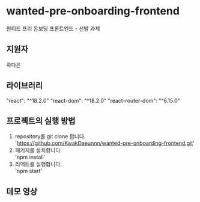 # wanted-pre-onboarding-frontend
원티드 프리 온보딩 프론트엔드 - 선발 과제

## 지원자
곽다은
<br/>

## 라이브러리
"react": "^18.2.0"
"react-dom": "^18.2.0"
"react-router-dom": "^6.15.0"
<br/>

## 프로젝트의 실행 방법
1. repository를 git clone 합니다.<br/>
   'https://github.com/KwakDaeunnn/wanted-pre-onboarding-frontend.git' <br/>
3. 패키지를 설치합니다. <br/>
   'npm install' <br/>
4. 리액트를 실행합니다. <br/>
   'npm start' <br/>

## 데모 영상 <br/>
